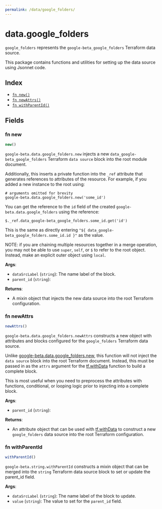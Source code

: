 ```yaml
---
permalink: /data/google_folders/
---
```


# data.google_folders

`google_folders` represents the `google-beta_google_folders` Terraform data source.



This package contains functions and utilities for setting up the data source using Jsonnet code.


## Index

* [`fn new()`](#fn-new)
* [`fn newAttrs()`](#fn-newattrs)
* [`fn withParentId()`](#fn-withparentid)

## Fields

### fn new

```ts
new()
```


`google-beta.data.google_folders.new` injects a new `data_google-beta_google_folders` Terraform `data source`
block into the root module document.

Additionally, this inserts a private function into the `_ref` attribute that generates references to attributes of the
resource. For example, if you added a new instance to the root using:

    # arguments omitted for brevity
    google-beta.data.google_folders.new('some_id')

You can get the reference to the `id` field of the created `google-beta.data.google_folders` using the reference:

    $._ref.data_google-beta_google_folders.some_id.get('id')

This is the same as directly entering `"${ data_google-beta_google_folders.some_id.id }"` as the value.

NOTE: if you are chaining multiple resources together in a merge operation, you may not be able to use `super`, `self`,
or `$` to refer to the root object. Instead, make an explicit outer object using `local`.

**Args**:
  - `dataSrcLabel` (`string`): The name label of the block.
  - `parent_id` (`string`): 

**Returns**:
- A mixin object that injects the new data source into the root Terraform configuration.


### fn newAttrs

```ts
newAttrs()
```


`google-beta.data.google_folders.newAttrs` constructs a new object with attributes and blocks configured for the `google_folders`
Terraform data source.

Unlike [google-beta.data.google_folders.new](#fn-googlefoldersnew), this function will not inject the `data source`
block into the root Terraform document. Instead, this must be passed in as the `attrs` argument for the
[tf.withData](https://github.com/tf-libsonnet/core/tree/main/docs#fn-withdata) function to build a complete block.

This is most useful when you need to preprocess the attributes with functions, conditional, or looping logic prior to
injecting into a complete block.

**Args**:
  - `parent_id` (`string`): 

**Returns**:
  - An attribute object that can be used with [tf.withData](https://github.com/tf-libsonnet/core/tree/main/docs#fn-withdata) to construct a new `google_folders` data source into the root Terraform configuration.


### fn withParentId

```ts
withParentId()
```

`google-beta.string.withParentId` constructs a mixin object that can be merged into the `string`
Terraform data source block to set or update the parent_id field.



**Args**:
  - `dataSrcLabel` (`string`): The name label of the block to update.
  - `value` (`string`): The value to set for the `parent_id` field.

